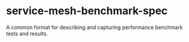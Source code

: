# service-mesh-benchmark-spec
A common format for describing and capturing performance benchmark tests and results.
